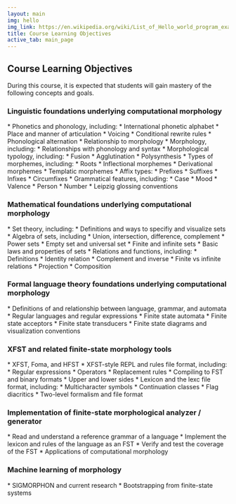 ```yaml
---
layout: main
img: hello
img_link: https://en.wikipedia.org/wiki/List_of_Hello_world_program_examples
title: Course Learning Objectives
active_tab: main_page 
---
```


<h2>Course Learning Objectives</h2>

During this course, it is expected that students will gain mastery of the following concepts and goals.

<h3>Linguistic foundations underlying computational morphology</h3>
* Phonetics and phonology, including:
  * International phonetic alphabet
  * Place and manner of articulation
  * Voicing
  * Conditional rewrite rules
  * Phonological alternation
  * Relationship to morphology
* Morphology, including:
  * Relationships with phonology and syntax
  * Morphological typology, including:
    * Fusion
    * Agglutination
    * Polysynthesis
  * Types of morphemes, including:
    * Roots
    * Inflectional morphemes
    * Derivational morphemes
    * Templatic morphemes
  * Affix types:
    * Prefixes
    * Suffixes
    * Infixes
    * Circumfixes
* Grammatical features, including:
  * Case
  * Mood
  * Valence
  * Person
  * Number
* Leipzig glossing conventions

<h3>Mathematical foundations underlying computational morphology</h3>
* Set theory, including:
  * Definitions and ways to specifiy and visualize sets
  * Algebra of sets, including
    * Union, intersection, difference, complement
    * Power sets
    * Empty set and universal set
    * Finite and infinite sets
    * Basic laws and properties of sets
* Relations and functions, including:
  * Definitions
  * Identity relation
  * Complement and inverse
  * Finite vs infinite relations
  * Projection
  * Composition
  
<h3>Formal language theory foundations underlying computational morphology</h3>
* Definitions of and relationship between language, grammar, and automata
* Regular languages and regular expressions
* Finite state automata
  * Finite state acceptors
  * Finite state transducers
  * Finite state diagrams and visualization conventions

<h3>XFST and related finite-state morphology tools</h3>
* XFST, Foma, and HFST
* XFST-style REPL and rules file format, including:
  * Regular expressions
  * Operators
  * Replacement rules
  * Compiling to FST and binary formats
  * Upper and lower sides
* Lexicon and the lexc file format, including:
  * Multicharacter symbols
  * Continuation classes
  * Flag diacritics
* Two-level formalism and file format

<h3>Implementation of finite-state morphological analyzer / generator</h3>
* Read and understand a reference grammar of a language
* Implement the lexicon and rules of the language as an FST
* Verify and test the coverage of the FST
* Applications of computational morphology

<h3>Machine learning of morphology</h3>
* SIGMORPHON and current research
* Bootstrapping from finite-state systems


